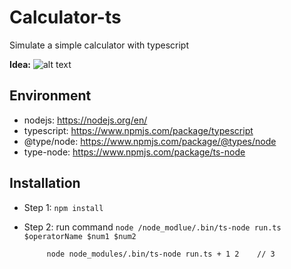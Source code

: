 # Calculator-ts
Simulate a simple calculator with typescript

**Idea:**
![alt text](https://github.com/trisnhaaxn/Calculator-ts/blob/master/assets/diagram.png)

## Environment
- nodejs: https://nodejs.org/en/
- typescript: https://www.npmjs.com/package/typescript
- @type/node: https://www.npmjs.com/package/@types/node
- type-node: https://www.npmjs.com/package/ts-node


## Installation
- Step 1: `npm install`
- Step 2: run command `node /node_modlue/.bin/ts-node run.ts $operatorName $num1 $num2`

           node node_modules/.bin/ts-node run.ts + 1 2    // 3
 
